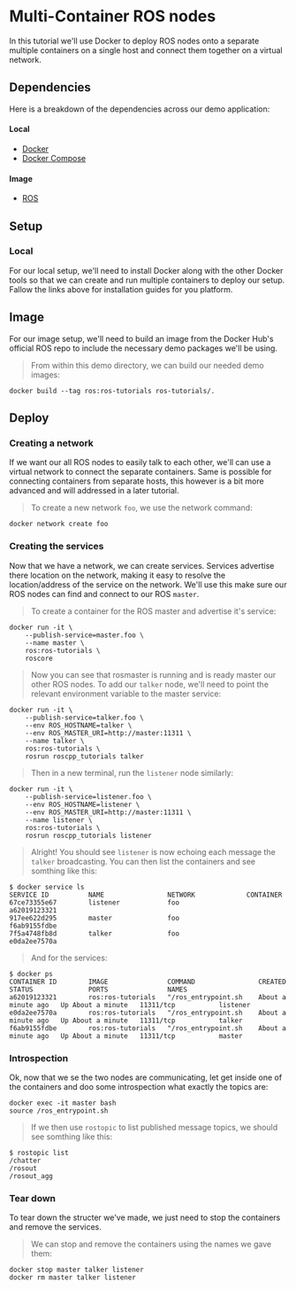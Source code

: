 # Multi-Container ROS nodes
In this tutorial we'll use Docker to deploy ROS nodes onto a separate multiple containers on a single host and connect them together on a virtual network.

## Dependencies
Here is a breakdown of the dependencies across our demo application:

#### Local
* [Docker](https://www.docker.com/)
* [Docker Compose](https://docs.docker.com/compose/)

#### Image
* [ROS](https://registry.hub.docker.com/_/ros/)

## Setup

### Local
For our local setup, we'll need to install Docker along with the other Docker tools so that we can create and run multiple containers to deploy our setup. Fallow the links above for installation guides for you platform.

## Image
For our image setup, we'll need to build an image from the Docker Hub's official ROS repo to include the necessary demo packages we'll be using.
> From within this demo directory, we can build our needed demo images:

    docker build --tag ros:ros-tutorials ros-tutorials/.

## Deploy

### Creating a network
If we want our all ROS nodes to easily talk to each other, we'll can use a virtual network to connect the separate containers. Same is possible for connecting containers from separate hosts, this however is a bit more advanced and will addressed in a later tutorial.

>To create a new network `foo`, we use the network command:

    docker network create foo

### Creating the services
Now that we have a network, we can create services. Services advertise there location on the network, making it easy to resolve the location/address of the service on the network. We'll use this make sure our ROS nodes can find and connect to our ROS `master`.

> To create a container for the ROS master and advertise it's service:

    docker run -it \
        --publish-service=master.foo \
        --name master \
        ros:ros-tutorials \
        roscore

> Now you can see that rosmaster is running and is ready master our other ROS nodes. To add our `talker` node, we'll need to point the relevant environment variable to the master service:

    docker run -it \
        --publish-service=talker.foo \
        --env ROS_HOSTNAME=talker \
        --env ROS_MASTER_URI=http://master:11311 \
        --name talker \
        ros:ros-tutorials \
        rosrun roscpp_tutorials talker

> Then in a new terminal, run the `listener` node similarly:

    docker run -it \
        --publish-service=listener.foo \
        --env ROS_HOSTNAME=listener \
        --env ROS_MASTER_URI=http://master:11311 \
        --name listener \
        ros:ros-tutorials \
        rosrun roscpp_tutorials listener

> Alright! You should see `listener` is now echoing each message the `talker` broadcasting. You can then list the containers and see somthing like this:

    $ docker service ls
    SERVICE ID          NAME                NETWORK             CONTAINER
    67ce73355e67        listener            foo                 a62019123321
    917ee622d295        master              foo                 f6ab9155fdbe
    7f5a4748fb8d        talker              foo                 e0da2ee7570a

> And for the services:

    $ docker ps
    CONTAINER ID        IMAGE               COMMAND                CREATED              STATUS              PORTS               NAMES
    a62019123321        ros:ros-tutorials   "/ros_entrypoint.sh    About a minute ago   Up About a minute   11311/tcp           listener
    e0da2ee7570a        ros:ros-tutorials   "/ros_entrypoint.sh    About a minute ago   Up About a minute   11311/tcp           talker
    f6ab9155fdbe        ros:ros-tutorials   "/ros_entrypoint.sh    About a minute ago   Up About a minute   11311/tcp           master

### Introspection
Ok, now that we se the two nodes are communicating, let get inside one of the containers and doo some introspection what exactly the topics are:

    docker exec -it master bash
    source /ros_entrypoint.sh

> If we then use `rostopic` to list published message topics, we should see somthing like this:

    $ rostopic list
    /chatter
    /rosout
    /rosout_agg

### Tear down
To tear down the structer we've made, we just need to stop the containers and remove the services.

> We can stop and remove the containers using the names we gave them:

    docker stop master talker listener
    docker rm master talker listener
